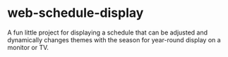 # web-schedule-display
A fun little project for displaying a schedule that can be adjusted and dynamically changes themes with the season for year-round display on a monitor or TV.
